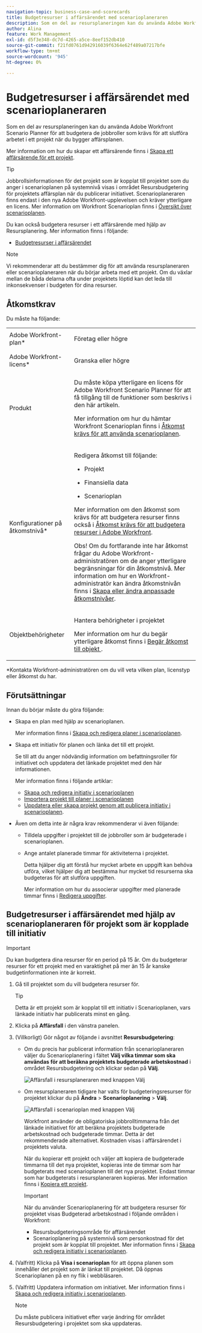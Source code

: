 ```yaml
---
navigation-topic: business-case-and-scorecards
title: Budgetresurser i affärsärendet med scenarioplaneraren
description: Som en del av resursplaneringen kan du använda Adobe Workfront Scenario Planner för att budgetera de jobbroller som krävs för att slutföra arbetet i ett projekt när du bygger affärsplanen.
author: Alina
feature: Work Management
exl-id: d5f3e348-dc7d-4265-a5ce-8eef152db410
source-git-commit: f21fd0761d942916039f6364e62f489a07217bfe
workflow-type: tm+mt
source-wordcount: '945'
ht-degree: 0%

---
```


# Budgetresurser i affärsärendet med scenarioplaneraren

Som en del av resursplaneringen kan du använda Adobe Workfront Scenario Planner för att budgetera de jobbroller som krävs för att slutföra arbetet i ett projekt när du bygger affärsplanen.

Mer information om hur du skapar ett affärsärende finns i [Skapa ett affärsärende för ett projekt](../../../manage-work/projects/define-a-business-case/create-business-case.md).

>[!TIP]
>
>Jobbrollsinformationen för det projekt som är kopplat till projektet som du anger i scenarioplanen på systemnivå visas i området Resursbudgetering för projektets affärsplan när du publicerar initiativet. Scenarioplaneraren finns endast i den nya Adobe Workfront-upplevelsen och kräver ytterligare en licens. Mer information om Workfront Scenarioplan finns i [Översikt över scenarioplanen](../../../scenario-planner/scenario-planner-overview.md).

Du kan också budgetera resurser i ett affärsärende med hjälp av Resursplanering. Mer information finns i följande:

* [Budgetresurser i affärsärendet](../../../manage-work/projects/define-a-business-case/budget-resources-in-business-case.md)
  <!--* [Budget resources by project in the Resource Planner](../../../resource-mgmt/resource-planning/budget-by-project-resource-planner-d.md)-->

>[!NOTE]
>
>Vi rekommenderar att du bestämmer dig för att använda resursplaneraren eller scenarioplaneraren när du börjar arbeta med ett projekt. Om du växlar mellan de båda delarna ofta under projektets löptid kan det leda till inkonsekvenser i budgeten för dina resurser.

## Åtkomstkrav

Du måste ha följande:

<table style="table-layout:auto"> 
 <col> 
 </col> 
 <col> 
 </col> 
 <tbody> 
  <tr> 
   <td role="rowheader">Adobe Workfront-plan*</td> 
   <td> <p>Företag eller högre</p> </td> 
  </tr> 
  <tr> 
   <td role="rowheader">Adobe Workfront-licens*</td> 
   <td> <p>Granska eller högre</p> </td> 
  </tr> 
  <tr> 
   <td role="rowheader">Produkt</td> 
   <td> <p>Du måste köpa ytterligare en licens för Adobe Workfront Scenario Planner för att få tillgång till de funktioner som beskrivs i den här artikeln.</p> <p>Mer information om hur du hämtar Workfront Scenarioplan finns i <a href="../../../scenario-planner/access-needed-to-use-sp.md" class="MCXref xref">Åtkomst krävs för att använda scenarioplanen</a>. </p> </td> 
  </tr> 
  <tr> 
   <td role="rowheader">Konfigurationer på åtkomstnivå*</td> 
   <td> <p>Redigera åtkomst till följande: </p> 
    <ul> 
     <li> <p>Projekt</p> </li> 
     <li> <p>Finansiella data</p> </li> 
     <li> <p>Scenarioplan </p> </li> 
    </ul> <p>Mer information om den åtkomst som krävs för att budgetera resurser finns också i <a href="../../../resource-mgmt/resource-planning/access-needed-to-budget-resources.md" class="MCXref xref">Åtkomst krävs för att budgetera resurser i Adobe Workfront</a>.</p> <p>Obs! Om du fortfarande inte har åtkomst frågar du Adobe Workfront-administratören om de anger ytterligare begränsningar för din åtkomstnivå. Mer information om hur en Workfront-administratör kan ändra åtkomstnivån finns i <a href="../../../administration-and-setup/add-users/configure-and-grant-access/create-modify-access-levels.md" class="MCXref xref">Skapa eller ändra anpassade åtkomstnivåer</a>.</p> </td> 
  </tr> 
  <tr> 
   <td role="rowheader">Objektbehörigheter</td> 
   <td> <p>Hantera behörigheter i projektet</p> <p>Mer information om hur du begär ytterligare åtkomst finns i <a href="../../../workfront-basics/grant-and-request-access-to-objects/request-access.md" class="MCXref xref">Begär åtkomst till objekt </a>.</p> </td> 
  </tr> 
 </tbody> 
</table>

&#42;Kontakta Workfront-administratören om du vill veta vilken plan, licenstyp eller åtkomst du har.

## Förutsättningar

Innan du börjar måste du göra följande:

* Skapa en plan med hjälp av scenarioplanen.

  Mer information finns i [Skapa och redigera planer i scenarioplanen](../../../scenario-planner/create-and-edit-plans.md).

* Skapa ett initiativ för planen och länka det till ett projekt.

  Se till att du anger nödvändig information om befattningsroller för initiativet och uppdatera det länkade projektet med den här informationen.

  Mer information finns i följande artiklar:

   * [Skapa och redigera initiativ i scenarioplanen](../../../scenario-planner/create-and-edit-initiatives.md)
   * [Importera projekt till planer i scenarioplanen](../../../scenario-planner/import-projects-to-plans.md)
   * [Uppdatera eller skapa projekt genom att publicera initiativ i scenarioplanen](../../../scenario-planner/publish-scenarios-update-projects.md).

* Även om detta inte är några krav rekommenderar vi även följande:

   * Tilldela uppgifter i projektet till de jobbroller som är budgeterade i scenarioplanen.
   * Ange antalet planerade timmar för aktiviteterna i projektet.

     Detta hjälper dig att förstå hur mycket arbete en uppgift kan behöva utföra, vilket hjälper dig att bestämma hur mycket tid resurserna ska budgeteras för att slutföra uppgiften.

     Mer information om hur du associerar uppgifter med planerade timmar finns i [Redigera uppgifter](../../../manage-work/tasks/manage-tasks/edit-tasks.md).

## Budgetresurser i affärsärendet med hjälp av scenarioplaneraren för projekt som är kopplade till initiativ

>[!IMPORTANT]
>
>Du kan budgetera dina resurser för en period på 15 år. Om du budgeterar resurser för ett projekt med en varaktighet på mer än 15 år kanske budgetinformationen inte är korrekt.
><!--
><MadCap:conditionalText data-mc-conditions="QuicksilverOrClassic.Draft mode">>
>(is this still accurate for the Scenario Planner?)>
></MadCap:conditionalText>>
>-->

1. Gå till projektet som du vill budgetera resurser för.

   >[!TIP]
   >
   >Detta är ett projekt som är kopplat till ett initiativ i Scenarioplanen, vars länkade initiativ har publicerats minst en gång.

1. Klicka på **Affärsfall** i den vänstra panelen.
1. (Villkorligt) Gör något av följande i avsnittet **Resursbudgetering**:

   * Om du precis har publicerat information från scenarioplaneraren väljer du Scenarioplanering i fältet **Välj vilka timmar som ska användas för att beräkna projektets budgeterade arbetskostnad** i området Resursbudgetering och klickar sedan på **Välj**.

     ![Affärsfall i resursplaneraren med knappen Välj](assets/business-case-sp-selected-with-choose-button-350x121.png)

   * Om resursplaneraren tidigare har valts för budgeteringsresurser för projektet klickar du på **Ändra** > **Scenarioplanering** > **Välj**.

     ![Affärsfall i scenarioplan med knappen Välj](assets/business-case-rp-selected-change-option-to-switch-to-sp-highlighted-350x37.png)

     Workfront använder de obligatoriska jobbrolltimmarna från det länkade initiativet för att beräkna projektets budgeterade arbetskostnad och budgeterade timmar. Detta är det rekommenderade alternativet. Kostnaden visas i affärsärendet i projektets valuta.

     När du kopierar ett projekt och väljer att kopiera de budgeterade timmarna till det nya projektet, kopieras inte de timmar som har budgeterats med scenarioplanen till det nya projektet. Endast timmar som har budgeterats i resursplaneraren kopieras. Mer information finns i [Kopiera ett projekt](../manage-projects/copy-project.md).

     >[!IMPORTANT]
     >
     >När du använder Scenarioplanering för att budgetera resurser för projektet visas Budgeterad arbetskostnad i följande områden i Workfront:
     >
     >   
     >   
     >   * Resursbudgeteringsområde för affärsärendet
     >   * Scenarioplanering på systemnivå som personkostnad för det projekt som är kopplat till projektet. Mer information finns i [Skapa och redigera initiativ i scenarioplanen](../../../scenario-planner/create-and-edit-initiatives.md).
     >   
     >

1. (Valfritt) Klicka på **Visa i scenarioplan** för att öppna planen som innehåller det projekt som är länkat till projektet. Då öppnas Scenarioplanen på en ny flik i webbläsaren.
1. (Valfritt) Uppdatera information om initiativet. Mer information finns i [Skapa och redigera initiativ i scenarioplanen](../../../scenario-planner/create-and-edit-initiatives.md).

   >[!NOTE]
   >
   >Du måste publicera initiativet efter varje ändring för området Resursbudgetering i projektet som ska uppdateras.
